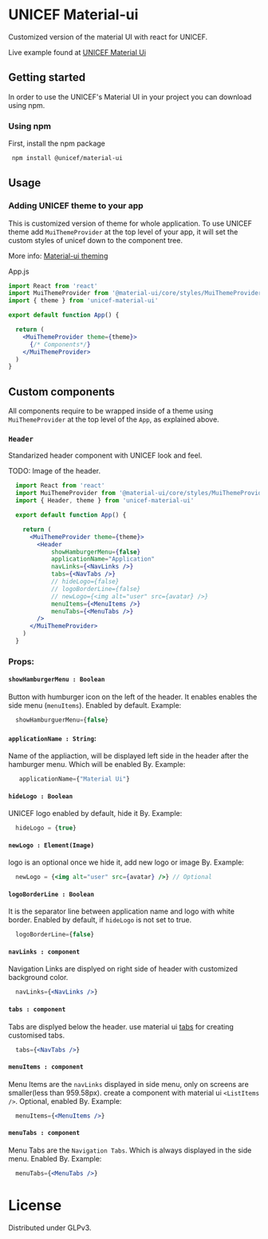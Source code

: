 # UNICEF Material-ui

Customized version of the material UI with react for UNICEF.

Live example found at [UNICEF Material Ui](https://unicef.github.io/unicef-material-ui/)

## Getting started

In order to use the UNICEF's Material UI in your project you can download using npm.

### Using npm

First, install the npm package

```bash
 npm install @unicef/material-ui

```

## Usage

### Adding UNICEF theme to your app

This is customized version of theme for whole application. 
To use UNICEF theme add `MuiThemeProvider` at the top level of your app, it will set the custom styles of unicef down to the component tree. 

More info: <a href="https://material-ui.com/styles/advanced/#theming">Material-ui theming</a>

App.js

```jsx
import React from 'react'
import MuiThemeProvider from '@material-ui/core/styles/MuiThemeProvider'
import { theme } from 'unicef-material-ui'

export default function App() {

  return (
    <MuiThemeProvider theme={theme}>
      {/* Components*/}
    </MuiThemeProvider>
  )
}
```

## Custom components

All components require to be wrapped inside of a theme using `MuiThemeProvider` at the top level of the `App`, as explained above.

### `Header`
Standarized header component with UNICEF look and feel. 

TODO: Image of the header.


```jsx
  import React from 'react'
  import MuiThemeProvider from '@material-ui/core/styles/MuiThemeProvider'
  import { Header, theme } from 'unicef-material-ui'

  export default function App() {

    return (
      <MuiThemeProvider theme={theme}>
        <Header
            showHamburgerMenu={false}
            applicationName="Application"
            navLinks={<NavLinks />}
            tabs={<NavTabs />}
            // hideLogo={false}
            // logoBorderLine={false}
            // newLogo={<img alt="user" src={avatar} />}
            menuItems={<MenuItems />}
            menuTabs={<MenuTabs />}
        />
      </MuiThemeProvider>
    )
  }
```

### Props: 

#### `showHamburgerMenu : Boolean` 
Button with humburger icon on the left of the header. It enables enables the side menu (`menuItems`).
Enabled by default. Example:

```jsx
  showHamburguerMenu={false}
```
     
#### `applicationName : String`: 
Name of the appliaction, will be displayed left side in the header after the hamburger menu. 
Which will be enabled By. Example:

 ```jsx
    applicationName={"Material Ui"}
 ```
  
#### `hideLogo : Boolean`
UNICEF logo enabled by default, hide it By. Example:

 ```jsx
   hideLogo = {true}
 ```

#### `newLogo : Element(Image)`
logo is an optional once we hide it, add new logo or image By. Example:

 ```jsx
   newLogo = {<img alt="user" src={avatar} />} // Optional
 ```
 
#### `logoBorderLine : Boolean`
It is the separator line between application name and logo with white border.
Enabled by default, if `hideLogo` is not set to true.

 ```jsx
   logoBorderLine={false}
 ```
 
 #### `navLinks : component`
 Navigation Links are displyed on right side of header with customized background color.
 
 ```jsx
   navLinks={<NavLinks />}
 ```
 
 ####  `tabs : component`
 Tabs are displyed below the header.
 use material ui [tabs](https://material-ui.com/components/tabs/) for creating customised tabs.
 
 ```jsx
   tabs={<NavTabs />}
 ```
 
 #### `menuItems : component`
 Menu Items are the `navLinks` displayed in side menu, only on screens are smaller(less than 959.58px).
 create a component with material ui `<ListItems />`. Optional, enabled By. Example:

  ```jsx
    menuItems={<MenuItems />}
  ```
  
#### `menuTabs : component`
Menu Tabs are the `Navigation Tabs`. Which is always displayed in the side menu.
Enabled By. Example:

 ```jsx
   menuTabs={<MenuTabs />}
 ```

# License

Distributed under GLPv3.
